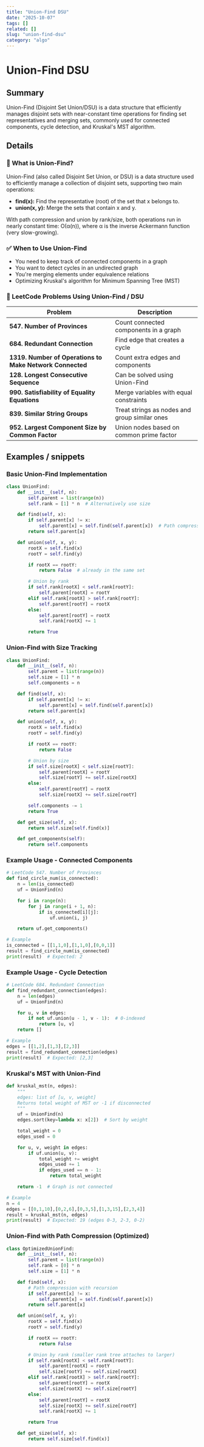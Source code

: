 ```yaml
---
title: "Union-Find DSU"
date: "2025-10-07"
tags: []
related: []
slug: "union-find-dsu"
category: "algo"
---
```


# Union-Find DSU

## Summary
Union-Find (Disjoint Set Union/DSU) is a data structure that efficiently manages disjoint sets with near-constant time operations for finding set representatives and merging sets, commonly used for connected components, cycle detection, and Kruskal's MST algorithm.

## Details
### 🧠 What is Union-Find?

Union-Find (also called Disjoint Set Union, or DSU) is a data structure used to efficiently manage a collection of disjoint sets, supporting two main operations:
- **find(x):** Find the representative (root) of the set that x belongs to.
- **union(x, y):** Merge the sets that contain x and y.

With path compression and union by rank/size, both operations run in nearly constant time: O(α(n)), where α is the inverse Ackermann function (very slow-growing).

### ✅ When to Use Union-Find
- You need to keep track of connected components in a graph
- You want to detect cycles in an undirected graph
- You're merging elements under equivalence relations
- Optimizing Kruskal's algorithm for Minimum Spanning Tree (MST)

### 📂 LeetCode Problems Using Union-Find / DSU

| Problem | Description |
|---------|-------------|
| **547. Number of Provinces** | Count connected components in a graph |
| **684. Redundant Connection** | Find edge that creates a cycle |
| **1319. Number of Operations to Make Network Connected** | Count extra edges and components |
| **128. Longest Consecutive Sequence** | Can be solved using Union-Find |
| **990. Satisfiability of Equality Equations** | Merge variables with equal constraints |
| **839. Similar String Groups** | Treat strings as nodes and group similar ones |
| **952. Largest Component Size by Common Factor** | Union nodes based on common prime factor |

## Examples / snippets

### Basic Union-Find Implementation
```python
class UnionFind:
    def __init__(self, n):
        self.parent = list(range(n))
        self.rank = [1] * n  # Alternatively use size

    def find(self, x):
        if self.parent[x] != x:
            self.parent[x] = self.find(self.parent[x])  # Path compression
        return self.parent[x]

    def union(self, x, y):
        rootX = self.find(x)
        rootY = self.find(y)

        if rootX == rootY:
            return False  # already in the same set

        # Union by rank
        if self.rank[rootX] < self.rank[rootY]:
            self.parent[rootX] = rootY
        elif self.rank[rootX] > self.rank[rootY]:
            self.parent[rootY] = rootX
        else:
            self.parent[rootY] = rootX
            self.rank[rootX] += 1

        return True
```

### Union-Find with Size Tracking
```python
class UnionFind:
    def __init__(self, n):
        self.parent = list(range(n))
        self.size = [1] * n
        self.components = n

    def find(self, x):
        if self.parent[x] != x:
            self.parent[x] = self.find(self.parent[x])
        return self.parent[x]

    def union(self, x, y):
        rootX = self.find(x)
        rootY = self.find(y)

        if rootX == rootY:
            return False

        # Union by size
        if self.size[rootX] < self.size[rootY]:
            self.parent[rootX] = rootY
            self.size[rootY] += self.size[rootX]
        else:
            self.parent[rootY] = rootX
            self.size[rootX] += self.size[rootY]

        self.components -= 1
        return True

    def get_size(self, x):
        return self.size[self.find(x)]

    def get_components(self):
        return self.components
```

### Example Usage - Connected Components
```python
# LeetCode 547. Number of Provinces
def find_circle_num(is_connected):
    n = len(is_connected)
    uf = UnionFind(n)

    for i in range(n):
        for j in range(i + 1, n):
            if is_connected[i][j]:
                uf.union(i, j)

    return uf.get_components()

# Example
is_connected = [[1,1,0],[1,1,0],[0,0,1]]
result = find_circle_num(is_connected)
print(result)  # Expected: 2
```

### Example Usage - Cycle Detection
```python
# LeetCode 684. Redundant Connection
def find_redundant_connection(edges):
    n = len(edges)
    uf = UnionFind(n)

    for u, v in edges:
        if not uf.union(u - 1, v - 1):  # 0-indexed
            return [u, v]
    return []

# Example
edges = [[1,2],[1,3],[2,3]]
result = find_redundant_connection(edges)
print(result)  # Expected: [2,3]
```

### Kruskal's MST with Union-Find
```python
def kruskal_mst(n, edges):
    """
    edges: list of [u, v, weight]
    Returns total weight of MST or -1 if disconnected
    """
    uf = UnionFind(n)
    edges.sort(key=lambda x: x[2])  # Sort by weight

    total_weight = 0
    edges_used = 0

    for u, v, weight in edges:
        if uf.union(u, v):
            total_weight += weight
            edges_used += 1
            if edges_used == n - 1:
                return total_weight

    return -1  # Graph is not connected

# Example
n = 4
edges = [[0,1,10],[0,2,6],[0,3,5],[1,3,15],[2,3,4]]
result = kruskal_mst(n, edges)
print(result)  # Expected: 19 (edges 0-3, 2-3, 0-2)
```

### Union-Find with Path Compression (Optimized)
```python
class OptimizedUnionFind:
    def __init__(self, n):
        self.parent = list(range(n))
        self.rank = [0] * n
        self.size = [1] * n

    def find(self, x):
        # Path compression with recursion
        if self.parent[x] != x:
            self.parent[x] = self.find(self.parent[x])
        return self.parent[x]

    def union(self, x, y):
        rootX = self.find(x)
        rootY = self.find(y)

        if rootX == rootY:
            return False

        # Union by rank (smaller rank tree attaches to larger)
        if self.rank[rootX] < self.rank[rootY]:
            self.parent[rootX] = rootY
            self.size[rootY] += self.size[rootX]
        elif self.rank[rootX] > self.rank[rootY]:
            self.parent[rootY] = rootX
            self.size[rootX] += self.size[rootY]
        else:
            self.parent[rootY] = rootX
            self.size[rootX] += self.size[rootY]
            self.rank[rootX] += 1

        return True

    def get_size(self, x):
        return self.size[self.find(x)]
```
```
